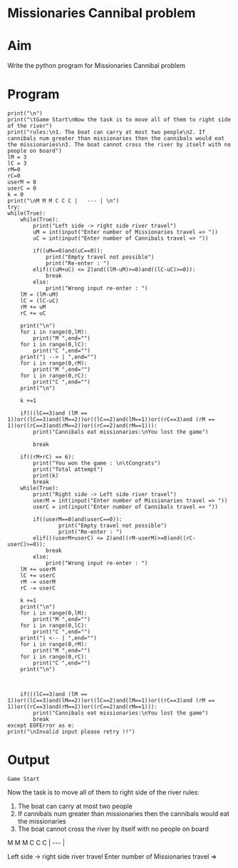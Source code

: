 # Missionaries Cannibal problem

# Aim
Write the python program for Missionaries Cannibal problem
# Program
    print("\n") 
    print("\tGame Start\nNow the task is to move all of them to right side of the river") 
    print("rules:\n1. The boat can carry at most two people\n2. If cannibals num greater than missionaries then the cannibals would eat 
    the missionaries\n3. The boat cannot cross the river by itself with no people on board") 
    lM = 3		
    lC = 3		 
    rM=0		 
    rC=0		
    userM = 0	
    userC = 0	
    k = 0
    print("\nM M M C C C |	 --- | \n") 
    try: 
	while(True): 
		while(True): 
			print("Left side -> right side river travel") 
			uM = int(input("Enter number of Missionaries travel => "))	 
			uC = int(input("Enter number of Cannibals travel => ")) 

			if((uM==0)and(uC==0)): 
				print("Empty travel not possible") 
				print("Re-enter : ") 
			elif(((uM+uC) <= 2)and((lM-uM)>=0)and((lC-uC)>=0)): 
				break
			else: 
				print("Wrong input re-enter : ") 
		lM = (lM-uM) 
		lC = (lC-uC) 
		rM += uM 
		rC += uC 

		print("\n") 
		for i in range(0,lM): 
			print("M ",end="") 
		for i in range(0,lC): 
			print("C ",end="") 
		print("| --> | ",end="") 
		for i in range(0,rM): 
			print("M ",end="") 
		for i in range(0,rC): 
			print("C ",end="") 
		print("\n") 

		k +=1

		if(((lC==3)and (lM == 1))or((lC==3)and(lM==2))or((lC==2)and(lM==1))or((rC==3)and (rM == 1))or((rC==3)and(rM==2))or((rC==2)and(rM==1))): 
			print("Cannibals eat missionaries:\nYou lost the game") 

			break

		if((rM+rC) == 6): 
			print("You won the game : \n\tCongrats") 
			print("Total attempt") 
			print(k) 
			break
		while(True): 
			print("Right side -> Left side river travel") 
			userM = int(input("Enter number of Missionaries travel => ")) 
			userC = int(input("Enter number of Cannibals travel => ")) 
			
			if((userM==0)and(userC==0)): 
					print("Empty travel not possible") 
					print("Re-enter : ") 
			elif(((userM+userC) <= 2)and((rM-userM)>=0)and((rC-userC)>=0)): 
				break
			else: 
				print("Wrong input re-enter : ") 
		lM += userM 
		lC += userC 
		rM -= userM 
		rC -= userC 

		k +=1
		print("\n") 
		for i in range(0,lM): 
			print("M ",end="") 
		for i in range(0,lC): 
			print("C ",end="") 
		print("| <-- | ",end="") 
		for i in range(0,rM): 
			print("M ",end="") 
		for i in range(0,rC): 
			print("C ",end="") 
		print("\n") 

	

		if(((lC==3)and (lM == 1))or((lC==3)and(lM==2))or((lC==2)and(lM==1))or((rC==3)and (rM == 1))or((rC==3)and(rM==2))or((rC==2)and(rM==1))): 
			print("Cannibals eat missionaries:\nYou lost the game") 
			break
    except EOFError as e: 
	print("\nInvalid input please retry !!")
# Output
	Game Start
Now the task is to move all of them to right side of the river
rules:
1. The boat can carry at most two people
2. If cannibals num greater than missionaries then the cannibals would eat the missionaries
3. The boat cannot cross the river by itself with no people on board

M M M C C C |	 --- | 

Left side -> right side river travel
Enter number of Missionaries travel => 
